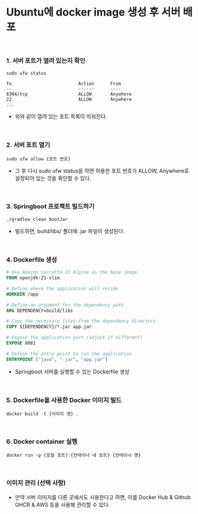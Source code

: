 # Ubuntu에 docker image 생성 후 서버 배포

<br>

### 1. 서버 포트가 열려 있는지 확인
``` shell
sudo ufw status
```

``` text
To                         Action      From
--                         ------      ----
8304/tcp                   ALLOW       Anywhere                  
22                         ALLOW       Anywhere
...
```
- 위와 같이 열려 있는 포트 목록이 띄워진다.

<br>

### 2. 서버 포트 열기
``` shell
sudo ufw allow {포트 번호}
```
- 그 후 다시 sudo ufw status을 하면 허용한 포트 번호가 ALLOW, Anywhere로 설정되어 있는 것을 확인할 수 있다.

<br>

### 3. Springboot 프로젝트 빌드하기
``` shell
./gradlew clean bootJar 
```
- 빌드하면, build/libs/ 폴더에 .jar 파일이 생성된다.

<br>

### 4. Dockerfile 생성
``` dockerfile
# Use Amazon Corretto 21 Alpine as the base image
FROM openjdk:21-slim

# Define where the application will reside
WORKDIR /app

# Define an argument for the dependency path
ARG DEPENDENCY=build/libs

# Copy the necessary files from the dependency directory
COPY ${DEPENDENCY}/*.jar app.jar

# Expose the application port (adjust if different)
EXPOSE 8081

# Define the entry point to run the application
ENTRYPOINT ["java", "-jar", "app.jar"]
```
- Springboot 서버를 실행할 수 있는 Dockerfile 생성

<br>

### 5. Dockerfile을 사용한 Docker 이미지 빌드
``` shell
docker build -t {이미지 명} .
```

<br>

### 6. Docker container 실행
``` shell
docker run -p {로컬 포트}:{컨테이너 내 포트} {컨테이너 명}
```

<br>

### 이미지 관리 (선택 사항)
- 만약 서버 이미지를 다른 곳에서도 사용한다고 하면, 이를 Docker Hub & Github GHCR & AWS 등을 사용해 관리할 수 있다.